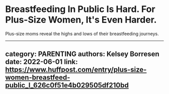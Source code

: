 # Breastfeeding In Public Is Hard. For Plus-Size Women, It's Even Harder.

Plus-size moms reveal the highs and lows of their breastfeeding journeys.

---
category: PARENTING
authors: Kelsey Borresen
date: 2022-06-01
link: https://www.huffpost.com/entry/plus-size-women-breastfeed-public_l_626c0f51e4b029505df210bd
---
